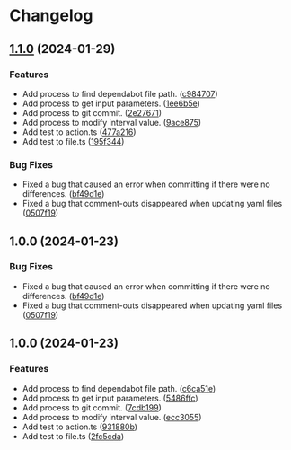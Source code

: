 # Changelog

## [1.1.0](https://github.com/ryohidaka/action-dependabot-interval/compare/v1.0.0...v1.1.0) (2024-01-29)


### Features

* Add process to find dependabot file path. ([c984707](https://github.com/ryohidaka/action-dependabot-interval/commit/c984707d424bafb4c91f1f1a3a513fe9e83911f4))
* Add process to get input parameters. ([1ee6b5e](https://github.com/ryohidaka/action-dependabot-interval/commit/1ee6b5ead1a1b5ce3e70a711e0e5938beae5004b))
* Add process to git commit. ([2e27671](https://github.com/ryohidaka/action-dependabot-interval/commit/2e27671d1f57089e0edc24f63fd1466cba689caf))
* Add process to modify interval value. ([9ace875](https://github.com/ryohidaka/action-dependabot-interval/commit/9ace87528c72f4e9fc9f364676737f6d1051de1d))
* Add test to action.ts ([477a216](https://github.com/ryohidaka/action-dependabot-interval/commit/477a2168d8c9d22062b3c38b833d5f35c357a199))
* Add test to file.ts ([195f344](https://github.com/ryohidaka/action-dependabot-interval/commit/195f3446f7ba403990eb5bc8214e574a76380ee2))


### Bug Fixes

* Fixed a bug that caused an error when committing if there were no differences. ([bf49d1e](https://github.com/ryohidaka/action-dependabot-interval/commit/bf49d1e1d5c3ce0eb209fcec2c870a1b00a15372))
* Fixed a bug that comment-outs disappeared when updating yaml files ([0507f19](https://github.com/ryohidaka/action-dependabot-interval/commit/0507f19398df9bab2643bf94d37917a16bbfa7c0))

## 1.0.0 (2024-01-23)


### Bug Fixes

* Fixed a bug that caused an error when committing if there were no differences. ([bf49d1e](https://github.com/ryohidaka/action-dependabot-interval/commit/bf49d1e1d5c3ce0eb209fcec2c870a1b00a15372))
* Fixed a bug that comment-outs disappeared when updating yaml files ([0507f19](https://github.com/ryohidaka/action-dependabot-interval/commit/0507f19398df9bab2643bf94d37917a16bbfa7c0))

## 1.0.0 (2024-01-23)


### Features

* Add process to find dependabot file path. ([c6ca51e](https://github.com/ryohidaka/action-dependabot-interval/commit/c6ca51e68e2030d5500ced3bc16a9256c950b5fe))
* Add process to get input parameters. ([5486ffc](https://github.com/ryohidaka/action-dependabot-interval/commit/5486ffce90272f84c00e30a84753e6dff9ba7277))
* Add process to git commit. ([7cdb199](https://github.com/ryohidaka/action-dependabot-interval/commit/7cdb1992144af190c0cfef0d75d67d1cb76d8ceb))
* Add process to modify interval value. ([ecc3055](https://github.com/ryohidaka/action-dependabot-interval/commit/ecc3055e89c9516856c3b2ba803e0d96080c733e))
* Add test to action.ts ([931880b](https://github.com/ryohidaka/action-dependabot-interval/commit/931880b9debb9ec65cd592898b047460e3fa04ab))
* Add test to file.ts ([2fc5cda](https://github.com/ryohidaka/action-dependabot-interval/commit/2fc5cdab8b93660b2bae526d951d80fb8a74e87c))
